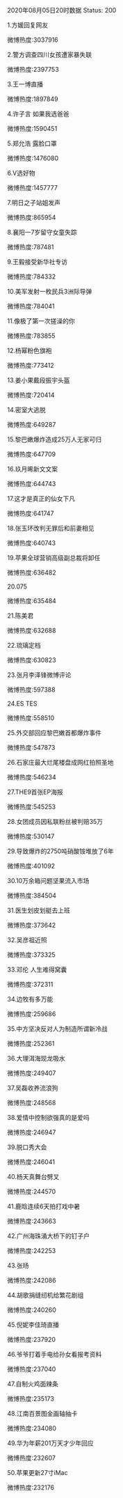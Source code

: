 2020年08月05日20时数据
Status: 200

1.方媛回复网友

微博热度:3037916

2.警方调查四川女孩遭家暴失联

微博热度:2397753

3.王一博直播

微博热度:1897849

4.许子言 如果我选爸爸

微博热度:1590451

5.郑允浩 露脸口罩

微博热度:1476080

6.V选好物

微博热度:1457777

7.明日之子站姐发声

微博热度:865954

8.襄阳一7岁留守女童失踪

微博热度:787481

9.王毅接受新华社专访

微博热度:784332

10.美军发射一枚民兵3洲际导弹

微博热度:784041

11.像极了第一次搓澡的你

微博热度:783855

12.杨幂粉色旗袍

微博热度:773412

13.姜小果戴段振宇头盔

微博热度:720414

14.密室大逃脱

微博热度:649287

15.黎巴嫩爆炸造成25万人无家可归

微博热度:647709

16.玖月晞新文文案

微博热度:644743

17.这才是真正的仙女下凡

微博热度:641747

18.张玉环改判无罪后和前妻相见

微博热度:640743

19.苹果全球营销高级副总裁将卸任

微博热度:636482

20.075

微博热度:635484

21.陈美君

微博热度:632688

22.琉璃定档

微博热度:630823

23.张月李泽锋微博评论

微博热度:597388

24.ES TES

微博热度:558510

25.外交部回应黎巴嫩首都爆炸事件

微博热度:547873

26.石家庄最大烂尾楼盘成网红拍照圣地

微博热度:546234

27.THE9首张EP海报

微博热度:545253

28.女团成员因私联粉丝被判赔35万

微博热度:530147

29.导致爆炸的2750吨硝酸铵堆放了6年

微博热度:401092

30.10万余箱问题坚果流入市场

微博热度:384504

31.医生划皮划艇去上班

微博热度:373642

32.吴彦祖近照

微博热度:373325

33.邓伦 人生难得窝囊

微博热度:372311

34.边牧有多万能

微博热度:259686

35.中方坚决反对人为制造所谓新冷战

微博热度:252361

36.大理洱海现龙吸水

微博热度:249407

37.吴磊收养流浪狗

微博热度:248568

38.爱情中控制欲强真的是爱吗

微博热度:246947

39.脱口秀大会

微博热度:246041

40.杨天真舞台劈叉

微博热度:244570

41.鹿晗连续6天拍打戏中暑

微博热度:243663

42.广州海珠涌大桥下的钉子户

微博热度:242253

43.张旸

微博热度:242086

44.胡歌捐缝纫机给繁花剧组

微博热度:240260

45.倪妮李佳琦直播

微博热度:237920

46.爷爷打着手电给孙女看报考资料

微博热度:237040

47.自制火鸡面辣条

微博热度:235173

48.江南百景图金画轴抽卡

微博热度:234080

49.华为年薪201万天才少年回应

微博热度:232607

50.苹果更新27寸iMac

微博热度:232176

